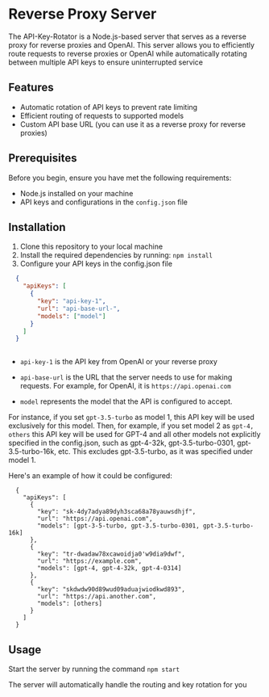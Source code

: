 # Reverse Proxy Server

The API-Key-Rotator is a Node.js-based server that serves as a reverse proxy for reverse proxies and OpenAI. This server allows you to efficiently route requests to reverse proxies or OpenAI while automatically rotating between multiple API keys to ensure uninterrupted service

## Features

- Automatic rotation of API keys to prevent rate limiting
- Efficient routing of requests to supported models
- Custom API base URL (you can use it as a reverse proxy for reverse proxies)

## Prerequisites

Before you begin, ensure you have met the following requirements:

- Node.js installed on your machine
- API keys and configurations in the `config.json` file

## Installation

1. Clone this repository to your local machine
2. Install the required dependencies by running:
 `npm install`
3. Configure your API keys in the config.json file

```json
  {
    "apiKeys": [
      {
        "key": "api-key-1",
        "url": "api-base-url-",
        "models": ["model"]
      }
    ]
  }
  

```


- `api-key-1` is the API key from OpenAI or your reverse proxy

- `api-base-url` is the URL that the server needs to use for making requests. For example, for OpenAI, it is `https://api.openai.com`

- `model` represents the model that the API is configured to accept.

For instance, if you set `gpt-3.5-turbo` as model 1, this API key will be used exclusively for this model. 
Then, for example, if you set model 2 as `gpt-4, others` this API key will be used for GPT-4 and all other models not explicitly specified in the config.json, such as gpt-4-32k, gpt-3.5-turbo-0301, gpt-3.5-turbo-16k, etc. 
This excludes gpt-3.5-turbo, as it was specified under model 1.

Here's an example of how it could be configured:

```
  {
    "apiKeys": [
      {
        "key": "sk-4dy7adya89dyh3sca68a78yauwsdhjf",
        "url": "https://api.openai.com",
        "models": [gpt-3-5-turbo, gpt-3.5-turbo-0301, gpt-3.5-turbo-16k]
      },
      {
        "key": "tr-dwadaw78xcawoidja0'w9dia9dwf",
        "url": "https://example.com",
        "models": [gpt-4, gpt-4-32k, gpt-4-0314]
      },
      {
        "key": "skdwdw90d89wud09aduajwiodkwd893",
        "url": "https://api.another.com",
        "models": [others]
      }
    ]
  }
```


## Usage
Start the server by running the command `npm start`

The server will automatically handle the routing and key rotation for you
